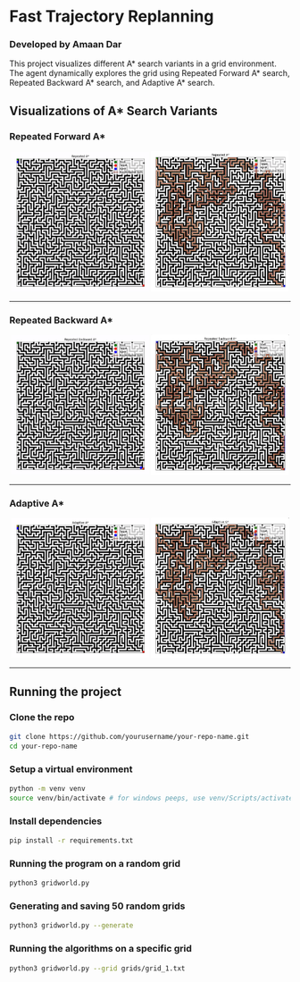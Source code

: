 # Fast Trajectory Replanning
### Developed by Amaan Dar

This project visualizes different A* search variants in a grid environment. The agent dynamically explores the grid using Repeated Forward A* search, Repeated Backward A* search, and Adaptive A* search.

## Visualizations of A* Search Variants

### Repeated Forward A*

<p align="center">
  <img src="assets/Repeated%20Forward%20A*.gif" width="49%">
  <img src="assets/Repeated%20Forward%20A*%20Path.png" width="49%">
</p>

---

### Repeated Backward A*

<p align="center">
  <img src="assets/Repeated%20Backward%20A*.gif" width="49%">
  <img src="assets/Repeated%20Backward%20A*%20Path.png" width="49%">
</p>

---

### Adaptive A*

<p align="center">
  <img src="assets/Adaptive%20A*.gif" width="49%">
  <img src="assets/Adaptive%20A*%20Path.png" width="49%">
</p>

---

## Running the project

### Clone the repo
```bash
git clone https://github.com/yourusername/your-repo-name.git
cd your-repo-name
```

### Setup a virtual environment
```bash
python -m venv venv
source venv/bin/activate # for windows peeps, use venv/Scripts/activate
```

### Install dependencies
```bash
pip install -r requirements.txt
```

### Running the program on a random grid
```bash
python3 gridworld.py
```

### Generating and saving 50 random grids
```bash
python3 gridworld.py --generate
```

### Running the algorithms on a specific grid
```bash
python3 gridworld.py --grid grids/grid_1.txt
```
